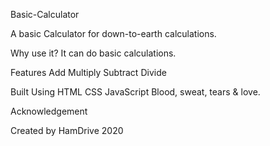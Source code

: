 Basic-Calculator


A basic Calculator for down-to-earth calculations.

Why use it?
It can do basic calculations.

Features
Add
Multiply
Subtract
Divide

Built Using
HTML
CSS
JavaScript
Blood, sweat, tears & love.

Acknowledgement

Created by HamDrive 2020
